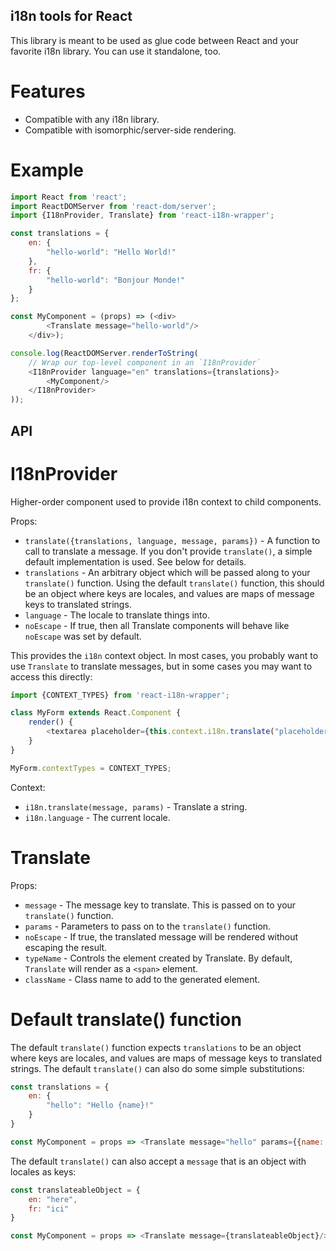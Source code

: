 i18n tools for React
--------------------

This library is meant to be used as glue code between React and your favorite i18n library.  You can use it standalone,
too.

Features
========

* Compatible with any i18n library.
* Compatible with isomorphic/server-side rendering.

Example
=======

```javascript
import React from 'react';
import ReactDOMServer from 'react-dom/server';
import {I18nProvider, Translate} from 'react-i18n-wrapper';

const translations = {
    en: {
        "hello-world": "Hello World!"
    },
    fr: {
        "hello-world": "Bonjour Monde!"
    }
};

const MyComponent = (props) => (<div>
        <Translate message="hello-world"/>
    </div>);

console.log(ReactDOMServer.renderToString(
    // Wrap our top-level component in an `I18nProvider`
    <I18nProvider language="en" translations={translations}>
        <MyComponent/>
    </I18nProvider>
));

```

API
---

I18nProvider
============

Higher-order component used to provide i18n context to child components.

Props:
* `translate({translations, language, message, params})` - A function to call to translate a message.  If you don't
  provide `translate()`, a simple default implementation is used.  See below for details.
* `translations` - An arbitrary object which will be passed along to your `translate()` function.  Using the default
  `translate()` function, this should be an object where keys are locales, and values are maps of message keys to
  translated strings.
* `language` - The locale to translate things into.
* `noEscape` - If true, then all Translate components will behave like `noEscape` was set by default.

This provides the `i18n` context object.  In most cases, you probably want to use `Translate` to translate messages,
but in some cases you may want to access this directly:

```javascript
import {CONTEXT_TYPES} from 'react-i18n-wrapper';

class MyForm extends React.Component {
    render() {
        <textarea placeholder={this.context.i18n.translate("placeholder_text")}/>
    }
}

MyForm.contextTypes = CONTEXT_TYPES;
```

Context:
* `i18n.translate(message, params)` - Translate a string.
* `i18n.language` - The current locale.

Translate
=========

Props:
* `message` - The message key to translate. This is passed on to your `translate()` function.
* `params` - Parameters to pass on to the `translate()` function.
* `noEscape` - If true, the translated message will be rendered without escaping the result.
* `typeName` - Controls the element created by Translate.  By default, `Translate` will render as a `<span>` element.
* `className` - Class name to add to the generated element.

Default translate() function
============================

The default `translate()` function expects `translations` to be an object where keys are locales, and values are maps
of message keys to translated strings.  The default `translate()` can also do some simple substitutions:

```javascript
const translations = {
    en: {
        "hello": "Hello {name}!"
    }
}

const MyComponent = props => <Translate message="hello" params={{name: "Jason"}}/>
```

The default `translate()` can also accept a `message` that is an object with locales as keys:

```javascript
const translateableObject = {
    en: "here",
    fr: "ici"
}

const MyComponent = props => <Translate message={translateableObject}/>
```

